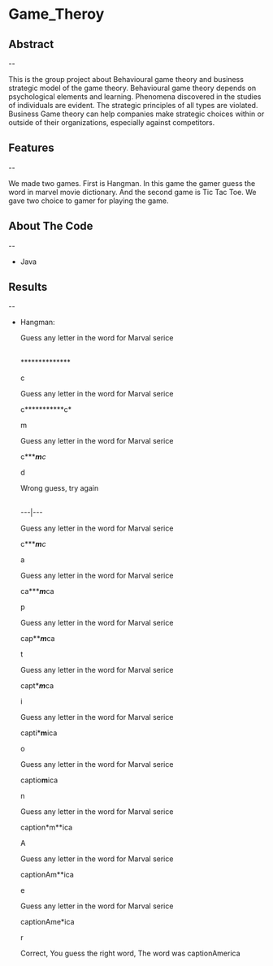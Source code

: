 # Game_Theroy
<h2> Abstract</h2>
--

This is the group project about Behavioural game theory and business strategic model of the game theory. 
Behavioural game theory depends on psychological elements and learning. Phenomena discovered in the studies of individuals are evident. The strategic principles of all types are violated. Business Game theory can help companies make strategic choices within or outside of their organizations, especially against competitors.


<h2> Features </h2>
--

We made two games. First is Hangman. In this game the gamer guess the word in marvel movie dictionary. And the second game is Tic Tac Toe. We gave two choice to gamer for playing the game.

<h2> About The Code </h2>
--

* Java 

<h2> Results </h2>
--

* Hangman:

    Guess any letter in the word for Marval serice
      
    <br>**************</br>
    
    c
    
    Guess any letter in the word for Marval serice
    
    c***********c*
    
    m
    
    Guess any letter in the word for Marval serice
    
    c*******m***c*
    
    d
    
    Wrong guess, try again










    <br>---|---</br>

    Guess any letter in the word for Marval serice
    
    c*******m***c*
    
    a
    
    Guess any letter in the word for Marval serice
    
    ca******m***ca
    
    p
    
    Guess any letter in the word for Marval serice
    
    cap*****m***ca
    
    t
    
    Guess any letter in the word for Marval serice
    
    capt****m***ca
    
    i
    
    Guess any letter in the word for Marval serice
    
    capti***m**ica
    
    o
    
    Guess any letter in the word for Marval serice
    
    captio**m**ica
    
    n
    
    Guess any letter in the word for Marval serice
    
    caption*m**ica
    
    A
    
    Guess any letter in the word for Marval serice
    
    captionAm**ica
    
    e
    
    Guess any letter in the word for Marval serice
    
    captionAme*ica
    
    r
    
    Correct, You guess the right word, The word was captionAmerica
